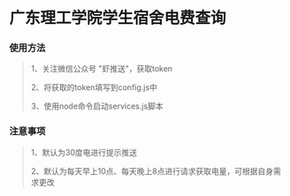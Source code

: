 # 广东理工学院学生宿舍电费查询

### 使用方法
> 1、关注微信公众号 "虾推送"，获取token
> 
> 2、将获取的token填写到config.js中
> 
> 3、使用node命令启动services.js脚本
> 

### 注意事项
> 1、默认为30度电进行提示推送
> 
> 2、默认为每天早上10点、每天晚上8点进行请求获取电量，可根据自身需求更改
> 
